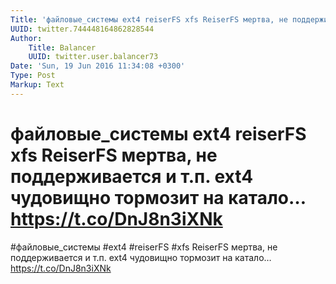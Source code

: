 ```yaml
---
Title: 'файловые_системы ext4 reiserFS xfs ReiserFS мертва, не поддерживается и т.п. ext4 чудовищно тормозит на катало… https://t.co/DnJ8n3iXNk'
UUID: twitter.744448164862828544
Author:
    Title: Balancer
    UUID: twitter.user.balancer73
Date: 'Sun, 19 Jun 2016 11:34:08 +0300'
Type: Post
Markup: Text
---
```


# файловые_системы ext4 reiserFS xfs ReiserFS мертва, не поддерживается и т.п. ext4 чудовищно тормозит на катало… https://t.co/DnJ8n3iXNk

#файловые_системы #ext4 #reiserFS #xfs ReiserFS мертва, не
поддерживается и т.п. ext4 чудовищно тормозит на катало…
https://t.co/DnJ8n3iXNk